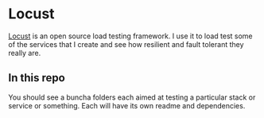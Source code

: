 # Locust

[Locust](https://locust.io/) is an open source load testing framework. I use it to load test some of the services that I create and see how resilient and fault tolerant they really are.

## In this repo

You should see a buncha folders each aimed at testing a particular stack or service or something. Each will have its own readme and dependencies.
